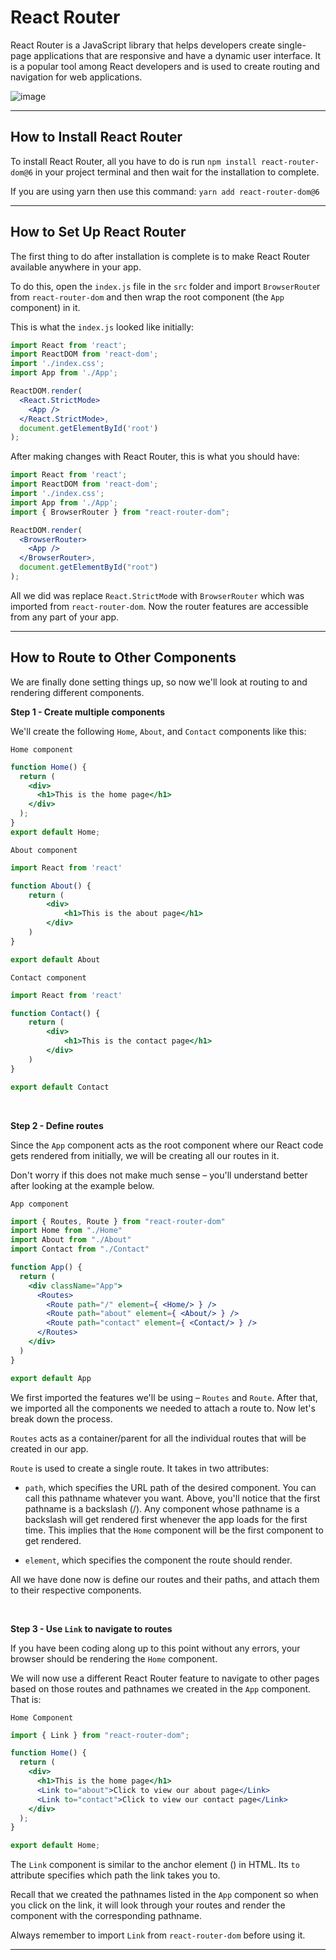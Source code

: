 # React Router
React Router is a JavaScript library that helps developers create single-page applications that are responsive and have a dynamic user interface. It is a popular tool among React developers and is used to create routing and navigation for web applications.

![image](https://user-images.githubusercontent.com/25232528/197811142-831cb2a1-bc95-484c-a9ec-412af60b4002.png)

***

## How to Install React Router
To install React Router, all you have to do is run ```npm install react-router-dom@6``` in your project terminal and then wait for the installation to complete.

If you are using yarn then use this command: ```yarn add react-router-dom@6```

***

## How to Set Up React Router
The first thing to do after installation is complete is to make React Router available anywhere in your app.

To do this, open the ```index.js``` file in the ```src``` folder and import ```BrowserRoute```r from ```react-router-dom``` and then wrap the root component (the ```App``` component) in it.

This is what the ```index.js``` looked like initially:

```jsx
import React from 'react';
import ReactDOM from 'react-dom';
import './index.css';
import App from './App';

ReactDOM.render(
  <React.StrictMode>
    <App />
  </React.StrictMode>,
  document.getElementById('root')
);
```

After making changes with React Router, this is what you should have:

```jsx
import React from 'react';
import ReactDOM from 'react-dom';
import './index.css';
import App from './App';
import { BrowserRouter } from "react-router-dom";

ReactDOM.render(
  <BrowserRouter>
    <App />
  </BrowserRouter>,
  document.getElementById("root")
);
```

All we did was replace ```React.StrictMod```e with ```BrowserRouter``` which was imported from ```react-router-dom```.  Now the router features are accessible from any part of your app.

***

## How to Route to Other Components
We are finally done setting things up, so now we'll look at routing to and rendering different components.


**Step 1 - Create multiple components**

We'll create the following ```Home```, ```About```, and ```Contact``` components like this:

```Home component```

```jsx
function Home() {
  return (
    <div>
      <h1>This is the home page</h1>
    </div>
  );
}
export default Home;
```

```About component```

```jsx
import React from 'react'

function About() {
    return (
        <div>
            <h1>This is the about page</h1>
        </div>
    )
}

export default About
```

```Contact component```

```jsx
import React from 'react'

function Contact() {
    return (
        <div>
            <h1>This is the contact page</h1>
        </div>
    )
}

export default Contact
```

<br>

**Step 2 - Define routes**

Since the ```App``` component acts as the root component where our React code gets rendered from initially, we will be creating all our routes in it.

Don't worry if this does not make much sense – you'll understand better after looking at the example below.

```App component```

```jsx
import { Routes, Route } from "react-router-dom"
import Home from "./Home"
import About from "./About"
import Contact from "./Contact"

function App() {
  return (
    <div className="App">
      <Routes>
        <Route path="/" element={ <Home/> } />
        <Route path="about" element={ <About/> } />
        <Route path="contact" element={ <Contact/> } />
      </Routes>
    </div>
  )
}

export default App
```

We first imported the features we'll be using – ```Routes``` and ```Route```. After that, we imported all the components we needed to attach a route to. Now let's break down the process.

```Routes``` acts as a container/parent for all the individual routes that will be created in our app.

```Route``` is used to create a single route. It takes in two attributes:

* ```path```, which specifies the URL path of the desired component. You can call this pathname whatever you want. Above, you'll notice that the first pathname is a backslash (/). Any component whose pathname is a backslash will get rendered first whenever the app loads for the first time. This implies that the ```Home``` component will be the first component to get rendered.


* ```element```, which specifies the component the route should render.


All we have done now is define our routes and their paths, and attach them to their respective components.

<br>

**Step 3 - Use ```Link``` to navigate to routes**

If you have been coding along up to this point without any errors, your browser should be rendering the ```Home``` component.

We will now use a different React Router feature to navigate to other pages based on those routes and pathnames we created in the ```App``` component. That is:

```Home Component```

```jsx
import { Link } from "react-router-dom";

function Home() {
  return (
    <div>
      <h1>This is the home page</h1>
      <Link to="about">Click to view our about page</Link>
      <Link to="contact">Click to view our contact page</Link>
    </div>
  );
}

export default Home;
```

The ```Link``` component is similar to the anchor element (<a>) in HTML. Its ```to``` attribute specifies which path the link takes you to.

Recall that we created the pathnames listed in the ```App``` component so when you click on the link, it will look through your routes and render the component with the corresponding pathname.

Always remember to import ```Link``` from ```react-router-dom``` before using it.
  
***
  

